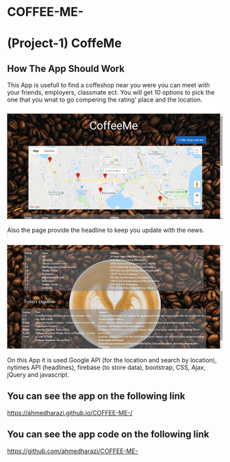 # COFFEE-ME-
# (Project-1) CoffeMe
## How The App Should Work
This App is usefull to find a coffeshop near you were you can meet with your friends, employers, classmate ect. You will get 10 options to pick the one that you wnat to go compering the rating' place and the location.
 ![app Image](/assets/images/CoffeMeLocation.png)
  Also the page provide the headline to keep you update with the news.
![app Image](/assets/images/SelectHeadlines.png)
 On this App it is used Google API (for the location and search by location), nytimes API (headlines), firebase (to store data), bootstrap, CSS, Ajax, jQuery and javascript.
 ## You can see the app on the following link
https://ahmedharazi.github.io/COFFEE-ME-/
 ## You can see the app code on the following link
https://github.com/ahmedharazi/COFFEE-ME-

